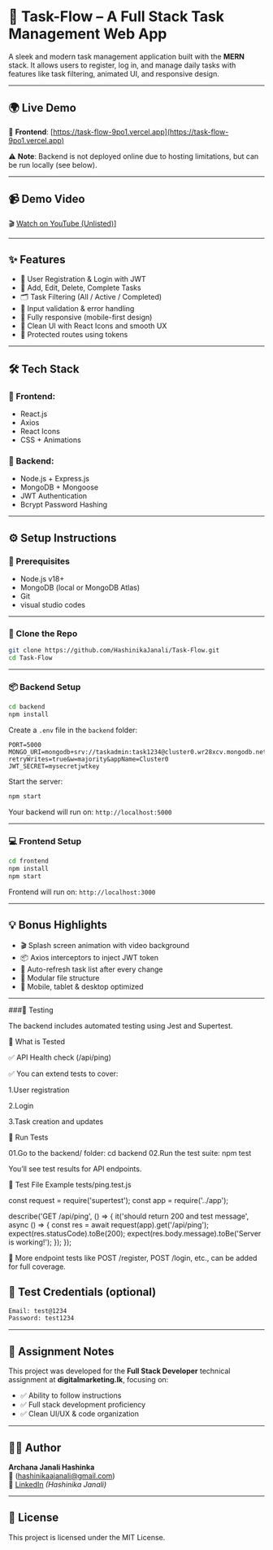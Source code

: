 # 🚀 Task-Flow – A Full Stack Task Management Web App

A sleek and modern task management application built with the **MERN** stack. It allows users to register, log in, and manage daily tasks with features like task filtering, animated UI, and responsive design.

---

## 🌍 Live Demo

🔗 **Frontend**: [https://task-flow-9po1.vercel.app](https://task-flow-9po1.vercel.app)

⚠️ **Note**: Backend is not deployed online due to hosting limitations, but can be run locally (see below).

---

## 📹 Demo Video

🎬 [Watch on YouTube (Unlisted)](https://youtu.be/dgoJqRYB1rk)]

---
## ✨ Features

- 🔐 User Registration & Login with JWT
- 📝 Add, Edit, Delete, Complete Tasks
- 🗂️ Task Filtering (All / Active / Completed)
- 🧼 Input validation & error handling
- 📱 Fully responsive (mobile-first design)
- 🧠 Clean UI with React Icons and smooth UX
- 🔐 Protected routes using tokens

---

## 🛠 Tech Stack

### 🔹 Frontend:
- React.js
- Axios
- React Icons
- CSS + Animations

### 🔸 Backend:
- Node.js + Express.js
- MongoDB + Mongoose
- JWT Authentication
- Bcrypt Password Hashing

---

## ⚙️ Setup Instructions

### 🔧 Prerequisites

- Node.js v18+
- MongoDB (local or MongoDB Atlas)
- Git
- visual studio codes 

---

### 📁 Clone the Repo

```bash
git clone https://github.com/HashinikaJanali/Task-Flow.git
cd Task-Flow
```

---

### 📦 Backend Setup

```bash
cd backend
npm install
```

Create a `.env` file in the `backend` folder:

```env
PORT=5000
MONGO_URI=mongodb+srv://taskadmin:task1234@cluster0.wr28xcv.mongodb.net/?retryWrites=true&w=majority&appName=Cluster0
JWT_SECRET=mysecretjwtkey

```

Start the server:

```bash
npm start
```

Your backend will run on: `http://localhost:5000`

---

### 💻 Frontend Setup

```bash
cd frontend
npm install
npm start
```

Frontend will run on: `http://localhost:3000`

---

## 💡 Bonus Highlights

- 🎬 Splash screen animation with video background
- 📦 Axios interceptors to inject JWT token
- 🔁 Auto-refresh task list after every change
- 🧩 Modular file structure
- 📱 Mobile, tablet & desktop optimized

---

###🧪 Testing

The backend includes automated testing using Jest and Supertest.

🔹 What is Tested

✅ API Health check (/api/ping)

✅ You can extend tests to cover:

   1.User registration

   2.Login

   3.Task creation and updates

🧪 Run Tests

01.Go to the backend/ folder:
  cd backend
02.Run the test suite:
  npm test
  
You’ll see test results for API endpoints.

📂 Test File Example
tests/ping.test.js

const request = require('supertest');
const app = require('../app');

describe('GET /api/ping', () => {
  it('should return 200 and test message', async () => {
    const res = await request(app).get('/api/ping');
    expect(res.statusCode).toBe(200);
    expect(res.body.message).toBe('Server is working!');
  });
});

📌 More endpoint tests like POST /register, POST /login, etc., can be added for full coverage.

## 🧪 Test Credentials (optional)

```txt
Email: test@1234
Password: test1234
```

---

## 🧠 Assignment Notes

This project was developed for the **Full Stack Developer** technical assignment at **digitalmarketing.lk**, focusing on:

- ✅ Ability to follow instructions
- ✅ Full stack development proficiency
- ✅ Clean UI/UX & code organization

---

## 👩‍💻 Author

**Archana Janali Hashinka**  
📧 (hashinikaajanali@gmail.com)  
🔗 [LinkedIn](#) *(Hashinika Janali)*

---

## 📄 License

This project is licensed under the MIT License.
